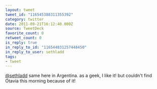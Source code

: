 ```yaml
---
layout: tweet
tweet_id: "116545388311355392"
category: twitter
date: 2011-09-21T16:12:40.000Z
source: TweetDeck
favorite_count: 0
retweet_count: 0
is_reply: true
in_reply_to_id: "116544831257448450"
in_reply_to_user: sethladd
tags:
- tweet
---
```


[@sethladd](https://twitter.com/@sethladd) same here in Argentina. as a geek, I like it! but couldn't find Otavia this morning because of it!
